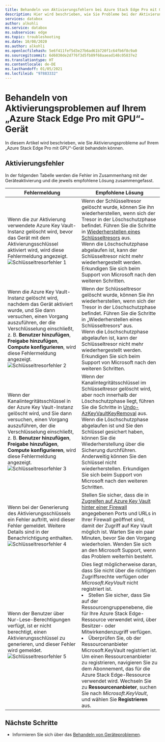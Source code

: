 ```yaml
---
title: Behandeln von Aktivierungsfehlern bei Azure Stack Edge Pro mit GPU im Azure-Portal | Microsoft-Dokumentation
description: Hier wird beschrieben, wie Sie Probleme bei der Aktivierung von Azure Stack Edge Pro mit GPU und Schlüsseltresorprobleme behandeln können.
services: databox
author: alkohli
ms.service: databox
ms.subservice: edge
ms.topic: troubleshooting
ms.date: 10/08/2020
ms.author: alkohli
ms.openlocfilehash: 5e6f411fef5d3e27b6ad61b720f1c64fb6f8c9a0
ms.sourcegitcommit: 6d6030de2d776f3d5fb89f68aaead148c05837e2
ms.translationtype: HT
ms.contentlocale: de-DE
ms.lasthandoff: 01/05/2021
ms.locfileid: "97883332"
---
```

# <a name="troubleshoot-activation-issues-on-your-azure-stack-edge-pro-gpu-device"></a>Behandeln von Aktivierungsproblemen auf Ihrem „Azure Stack Edge Pro mit GPU“-Gerät 

<!--[!INCLUDE [applies-to-skus](../../includes/azure-stack-edge-applies-to-all-sku.md)]-->

In diesem Artikel wird beschrieben, wie Sie Aktivierungsprobleme auf Ihrem „Azure Stack Edge Pro mit GPU“-Gerät behandeln können. 


## <a name="activation-errors"></a>Aktivierungsfehler

In der folgenden Tabelle werden die Fehler im Zusammenhang mit der Geräteaktivierung und die jeweils empfohlene Lösung zusammengefasst.

| Fehlermeldung| Empfohlene Lösung |
|------------------------------------------------------|--------------------------------------|
| Wenn die zur Aktivierung verwendete Azure Key Vault-Instanz gelöscht wird, bevor das Gerät mit dem Aktivierungsschlüssel aktiviert wird, wird diese Fehlermeldung angezeigt. <br> ![Schlüsseltresorfehler 1](./media/azure-stack-edge-gpu-troubleshoot-activation/key-vault-error-1.png)  | Wenn der Schlüsseltresor gelöscht wurde, können Sie ihn wiederherstellen, wenn sich der Tresor in der Löschschutzphase befindet. Führen Sie die Schritte in [Wiederherstellen eines Schlüsseltresors](../key-vault/general/key-vault-recovery.md#list-recover-or-purge-soft-deleted-secrets-keys-and-certificates) aus. <br>Wenn die Löschschutzphase abgelaufen ist, kann der Schlüsseltresor nicht mehr wiederhergestellt werden. Erkundigen Sie sich beim Support von Microsoft nach den weiteren Schritten. |
| Wenn die Azure Key Vault-Instanz gelöscht wird, nachdem das Gerät aktiviert wurde, und Sie dann versuchen, einen Vorgang auszuführen, der die Verschlüsselung einschließt, z. B. **Benutzer hinzufügen**, **Freigabe hinzufügen**, **Compute konfigurieren**, wird diese Fehlermeldung angezeigt. <br> ![Schlüsseltresorfehler 2](./media/azure-stack-edge-gpu-troubleshoot-activation/key-vault-error-2.png)    | Wenn der Schlüsseltresor gelöscht wurde, können Sie ihn wiederherstellen, wenn sich der Tresor in der Löschschutzphase befindet. Führen Sie die Schritte in „Wiederherstellen eines Schlüsseltresors“ aus. <br>Wenn die Löschschutzphase abgelaufen ist, kann der Schlüsseltresor nicht mehr wiederhergestellt werden. Erkundigen Sie sich beim Support von Microsoft nach den weiteren Schritten. |
| Wenn der Kanalintegritätsschlüssel in der Azure Key Vault-Instanz gelöscht wird, und Sie dann versuchen, einen Vorgang auszuführen, der die Verschlüsselung einschließt, z. B. **Benutzer hinzufügen**, **Freigabe hinzufügen**, **Compute konfigurieren**, wird diese Fehlermeldung angezeigt. <br> ![Schlüsseltresorfehler 3](./media/azure-stack-edge-gpu-troubleshoot-activation/key-vault-error-3.png) | Wenn der Kanalintegritätsschlüssel im Schlüsseltresor gelöscht wird, aber noch innerhalb der Löschschutzphase liegt, führen Sie die Schritte in [Undo-AzKeyVaultKeyRemoval](/powershell/module/az.keyvault/undo-azkeyvaultkeyremoval) aus. <br>Wenn die Löschschutzphase abgelaufen ist und Sie den Schlüssel gesichert haben, können Sie die Wiederherstellung über die Sicherung durchführen. Anderweitig können Sie den Schlüssel nicht wiederherstellen. Erkundigen Sie sich beim Support von Microsoft nach den weiteren Schritten. |
| Wenn bei der Generierung des Aktivierungsschlüssels ein Fehler auftritt, wird dieser Fehler gemeldet. Weitere Details sind in der Benachrichtigung enthalten. <br> ![Schlüsseltresorfehler 4](./media/azure-stack-edge-gpu-troubleshoot-activation/key-vault-error-4.png)   | Stellen Sie sicher, dass die in [Zugreifen auf Azure Key Vault hinter einer Firewall](../key-vault/general/access-behind-firewall.md) angegebenen Ports und URLs in Ihrer Firewall geöffnet sind, damit der Zugriff auf Key Vault möglich ist. Warten Sie ein paar Minuten, bevor Sie den Vorgang wiederholen. Wenden Sie sich an den Microsoft Support, wenn das Problem weiterhin besteht. |
| Wenn der Benutzer über Nur-Lese-Berechtigungen verfügt, ist er nicht berechtigt, einen Aktivierungsschlüssel zu generieren, und dieser Fehler wird gemeldet. <br> ![Schlüsseltresorfehler 5](./media/azure-stack-edge-gpu-troubleshoot-activation/key-vault-error-5.png) | Dies liegt möglicherweise daran, dass Sie nicht über die richtigen Zugriffsrechte verfügen oder *Microsoft.KeyVault* nicht registriert ist.<li>Stellen Sie sicher, dass Sie auf der Ressourcengruppenebene, die für Ihre Azure Stack Edge-Ressource verwendet wird, über Besitzer- oder Mitwirkendenzugriff verfügen.</li><li>Überprüfen Sie, ob der Ressourcenanbieter Microsoft.KeyVault registriert ist. Um einen Ressourcenanbieter zu registrieren, navigieren Sie zu dem Abonnement, das für die Azure Stack Edge-Ressource verwendet wird. Wechseln Sie zu **Ressourcenanbieter**, suchen Sie nach *Microsoft.KeyVault*, und wählen Sie **Registrieren** aus.</li> |

## <a name="next-steps"></a>Nächste Schritte

- Informieren Sie sich über das [Behandeln von Geräteproblemen](azure-stack-edge-gpu-troubleshoot.md).
